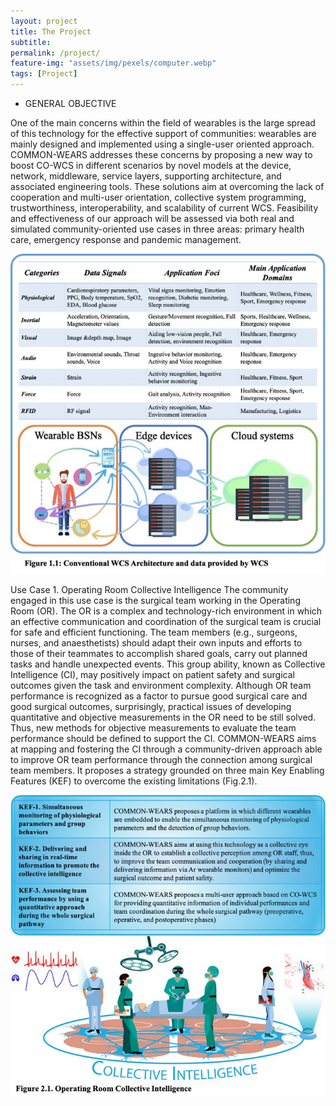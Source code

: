 ```yaml
---
layout: project
title: The Project
subtitle:   
permalink: /project/
feature-img: "assets/img/pexels/computer.webp"
tags: [Project]
---
```


* GENERAL OBJECTIVE

One of the main concerns within the field of wearables is the large spread of this technology for the effective support of communities: wearables are mainly designed and implemented using a single-user oriented
approach. COMMON-WEARS addresses these concerns by proposing a new way to boost CO-WCS in different scenarios by novel models at the device, network, middleware, service layers, supporting architecture, and
associated engineering tools. These solutions aim at overcoming the lack of cooperation and multi-user orientation, collective system programming, trustworthiness, interoperability, and scalability of current WCS.
Feasibility and effectiveness of our approach will be assessed via both real and simulated community-oriented use cases in three areas: primary health care, emergency response and pandemic management.

![fig_1](../assets/img/project/modelloA_2020HCWWLP_1.jpg "Conventional WCS Architecture and data provided by WCS")

Use Case 1. Operating Room Collective Intelligence
The community engaged in this use case is the surgical team working in the Operating Room (OR). The OR is a complex and technology-rich environment in which an effective communication and coordination of the
surgical team is crucial for safe and efficient functioning. The team members (e.g., surgeons, nurses, and anaesthetists) should adapt their own inputs and efforts to those of their teammates to accomplish shared
goals, carry out planned tasks and handle unexpected events. This group ability, known as Collective Intelligence (CI), may positively impact on patient safety and surgical outcomes given the task and environment
complexity. Although OR team performance is recognized as a factor to pursue good surgical care and good surgical outcomes, surprisingly, practical issues of developing quantitative and objective measurements in the
OR need to be still solved. Thus, new methods for objective measurements to evaluate the team performance should be defined to support the CI. COMMON-WEARS aims at mapping and fostering the CI through a
community-driven approach able to improve OR team performance through the connection among surgical team members. It proposes a strategy grounded on three main Key Enabling Features (KEF) to overcome the
existing limitations (Fig.2.1).

![fig_2](../assets/img/project/modelloA_2020HCWWLP_2.jpg "Conventional WCS Architecture and data provided by WCS")
